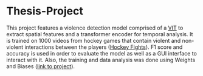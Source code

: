 # Thesis-Project


This project features a violence detection model comprised of a [VIT](https://huggingface.co/docs/transformers/en/model_doc/vit) to extract spatial features and a transformer encoder for temporal analysis. It is trained on 1000 videos from hockey games that contain violent and non-violent interactions between the players ([Hockey Fights](https://www.kaggle.com/datasets/yassershrief/hockey-fight-vidoes/data)). F1 score and accuracy is used in order to evaluate the model as well as a GUI interface to interact with it. Also, the training and data analysis was done using Weights and Biases ([link to project](https://wandb.ai/soniamatei/vd_model_training/overview)).